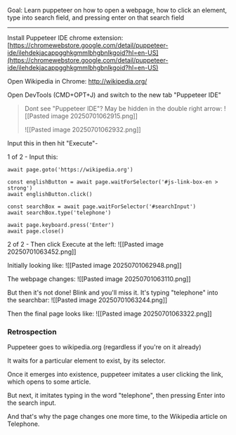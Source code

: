 
Goal: Learn puppeteer on how to open a webpage, how to click an element, type into search field, and pressing enter on that search field

---


Install Puppeteer IDE chrome extension:
[https://chromewebstore.google.com/detail/puppeteer-ide/ilehdekjacappgghkgmmlbhgbnlkgoid?hl=en-US](https://chromewebstore.google.com/detail/puppeteer-ide/ilehdekjacappgghkgmmlbhgbnlkgoid?hl=en-US)

Open Wikipedia in Chrome: http://wikipedia.org/

Open DevTools (CMD+OPT+J) and switch to the new tab "Puppeteer IDE"

> Dont see "Puppeteer IDE"? May be hidden in the double right arrow:
> ![[Pasted image 20250701062915.png]]
>
> ![[Pasted image 20250701062932.png]]


Input this in then hit "Execute"-

1 of 2 - Input this:
```
await page.goto('https://wikipedia.org')  
  
const englishButton = await page.waitForSelector('#js-link-box-en > strong')  
await englishButton.click()  
  
const searchBox = await page.waitForSelector('#searchInput')  
await searchBox.type('telephone')  
  
await page.keyboard.press('Enter')  
await page.close()
```

2 of 2 - Then click Execute at the left:
![[Pasted image 20250701063452.png]]

Initially looking like:
![[Pasted image 20250701062948.png]]

The webpage changes:
![[Pasted image 20250701063110.png]]


But then it's not done! Blink and you'll miss it. It's typing "telephone" into the searchbar:
![[Pasted image 20250701063244.png]]

Then the final page looks like:
![[Pasted image 20250701063322.png]]

### Retrospection

Puppeteer goes to wikipedia.org (regardless if you're on it already)

It waits for a particular element to exist, by its selector. 

Once it emerges into existence, puppeteer imitates a user clicking the link, which opens to some article.

But next, it imitates typing in the word "telephone", then pressing Enter into the search input.

And that's why the page changes one more time, to the Wikipedia article on Telephone.